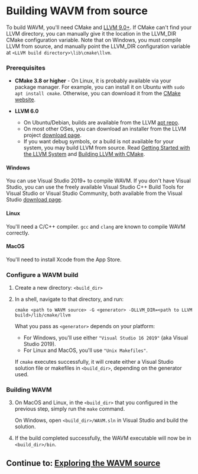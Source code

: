# Building WAVM from source

To build WAVM, you'll need CMake and [LLVM 9.0+](https://github.com/WAVM/WAVM-LLVM/releases/tag/9.x).
If CMake can't find your LLVM directory, you can manually give it the location in the LLVM_DIR CMake
configuration variable. Note that on Windows, you must compile LLVM from source, and manually point
the LLVM_DIR configuration variable at `<LLVM build directory>\lib\cmake\llvm`.

### Prerequisites

* **CMake 3.8 or higher** - On Linux, it is probably available via your
package manager. For example, you can install it on Ubuntu with `sudo apt install cmake`.
Otherwise, you can download it from the [CMake website](https://cmake.org/download/).

* **LLVM 6.0**
  * On Ubuntu/Debian, builds are available from the LLVM [apt repo](https://apt.llvm.org/).
  * On most other OSes, you can download an installer from the LLVM project
    [download page](http://llvm.org/releases/download.html#6.0.0).
  * If you want debug symbols, or a build is not available for your system, you may build LLVM from
    source. Read [Getting Started with the LLVM System](http://llvm.org/docs/GettingStarted.html)
    and [Building LLVM with CMake](http://llvm.org/docs/CMake.html).

#### Windows

You can use Visual Studio 2019+ to compile WAVM. If you don't have Visual Studio, you can use the
freely available Visual Studio C++ Build Tools for Visual Studio or Visual Studio Community, both
available from the Visual Studio [download page](https://visualstudio.microsoft.com/downloads/).

#### Linux

You'll need a C/C++ compiler. `gcc` and `clang` are known to compile WAVM correctly.

#### MacOS

You'll need to install Xcode from the App Store.

### Configure a WAVM build

1) Create a new directory: `<build_dir>`

2) In a shell, navigate to that directory, and run:
    ```
    cmake <path to WAVM source> -G <generator> -DLLVM_DIR=<path to LLVM build>/lib/cmake/llvm
    ```
   What you pass as `<generator>` depends on your platform:
   * For Windows, you'll use either `"Visual Studio 16 2019"` (aka Visual Studio 2019).
   * For Linux and MacOS, you'll use `"Unix Makefiles"`.
   
   If `cmake` executes successfully, it will create either a Visual Studio solution file or
   makefiles in `<build_dir>`, depending on the generator used.

### Building WAVM

3) On MacOS and Linux, in the `<build_dir>` that you configured in the previous step, simply run
   the `make` command.

   On Windows, open `<build_dir>/WAVM.sln` in Visual Studio and build the solution.

4) If the build completed successfully, the WAVM executable will now be in `<build_dir>/bin`.

## Continue to: [Exploring the WAVM source](CodeOrganization.md)
